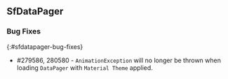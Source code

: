 ## SfDataPager

### Bug Fixes
{:#sfdatapager-bug-fixes}

* \#279586, 280580 - `AnimationException` will no longer be thrown when loading `DataPager` with `Material Theme` applied.
 